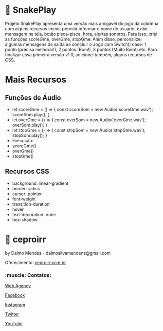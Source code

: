 # :snake: SnakePlay
Projeto SnakePlay apresenta uma versão mais amigável do jogo da cobrinha com alguns recursos como: permitir informar o nome do usuário, exibir mensagem na tela, botão pisca-pisca, hora, alertas sonoros. Para isso, criei as funções scoreGme, overGme, stopGme. Além disso, personalizei algumas mensagens de saída ao concluir o Jogo com Switch() case: 1 ponto (precisa melhorar!), 2 pontos (Bom!), 3 pontos (Muito Bom!) etc. Para finalizar essa primeira versão v1.0, adicionei também, alguns recursos de CSS.

# Mais Recursos
<h2>Funções de Áudio</h2>
<ul>
<li>let scoreGme = () => { const scoreSom = new Audio('scoreGme.wav'); scoreSom.play(); }</li>
<li>let overGme = () => { const overSom = new Audio('overGme.wav'); overSom.play(); }</li>
<li>let stopGme = () => { const stopSom = new Audio('stopGme.wav'); stopSom.play(); }</li>

<li><stong>Execução:</stong></li>
  <li>scoreGme()</li>
  <li>overGme()</li>
  <li>stopGme()</li>
</ul>

<h2>Recursos CSS</h2>
<ul>
<li>background: linear-gradient</li>
<li>border-radius</li>
<li>cursor: pointer</li>
<li>font-weight</li>
<li>transition-duration</li>
<li>hover</li>
<li>text-decoration: none</li>
<li>box-shadow</li>
</ul>

# :rocket: ceproirr 
<p>by Dalmo Mendes - dalmosilvamendens@gmail.com</p>
<p>Oferecimento: <a href="https://ceproirr.com.br" target="_blank">ceproirr.com.br</a></p>
<h3>:muscle: Contatos:</h3>

<p>   <a href="https://www.ceproirr.com.br/webagency/" target="_blank">Web Agency</a></p>
<p>   <a href="https://facebook.com/ceproir/" target="_blank">Facebook</a></p>
<p>   <a href="https://instagram.com/ceproirr/" target="_blank">Instagram</a></p>
<p>   <a href="https://twitter.com/ceproirr/" target="_blank">Twitter</a></p>
<p>   <a href="https://www.youtube.com/channel/UC9egIn_Xkg2KFD_55mi_r8w" target="_blank">YouTube</a></p>
